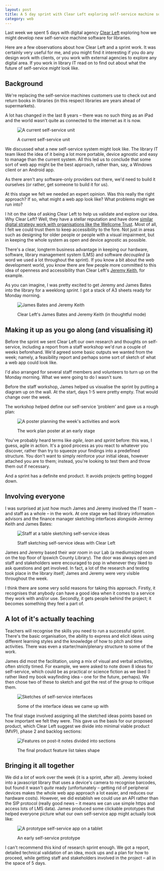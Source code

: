 ```yaml
---
layout: post
title: A 5 day sprint with Clear Left exploring self-service machine software
category: web
---
```


Last week we spent 5 days with digital agency [Clear Left](http://clearleft.com/) exploring how we might develop new self-service machine software for libraries.

Here are a few observations about how Clear Left and a sprint work. It was certainly very useful for me, and you might find it interesting if you do any design work with clients, or you work with external agencies to explore any digital area. If you work in library IT read on to find out about what the future of self-service _might_ look like.

## Background

We're replacing the self-service machines customers use to check out and return books in libraries (in this respect libraries are years ahead of supermarkets).

A lot has changed in the last 8 years &#8211; there was no such thing as an iPad and the world wasn't quite as connected to the internet as it is now.

<figure>

<img src="/images/self-service-unit.jpg" alt="A current self-service unit" class="bleed">

<figcaption class="figcaption"><p>A current self-service unit</p></figcaption>

</figure>

We discussed what a new self-service system might look like. The library IT team liked the idea of it being a lot more portable, device agnostic and easy to manage than the current system. All this led us to conclude that some sort of web app might be the best approach, rather than, say, a Windows client or an Android app.

As there aren't any software-only providers out there, we'd need to build it ourselves (or rather, get someone to build it for us).

At this stage we felt we needed an expert opinion. Was this really the right approach? If so, what might a web app look like? What problems might we run into?

I hit on the idea of asking Clear Left to help us validate and explore our idea. Why Clear Left? Well, they have a stellar reputation and have done [similar digital strategy work with organisations like the Wellcome Trust](http://clearleft.com/made/wellcome-trust-digitalstories). Most of all, I felt we could trust them to keep accessibility to the fore. Not just in areas such as designing for older people or people with a visual impairment, but in keeping the whole system as open and device agnostic as possible.

There's a clear, longterm business advantage in keeping our hardware, software, library management system (LMS) and software _decoupled_ (a word we used a lot throughout the sprint). If you know a bit about the web development world, you know there are few people more committed to this idea of openness and accessibility than Clear Left's [Jeremy Keith](http://clearleft.com/is/jeremy-keith), for example.

As you can imagine, I was pretty excited to get Jeremy and James Bates into the library for a weeklong _sprint_. I got a stack of A3 sheets ready for Monday morning.

<figure>

<img src="/images/james-and-jeremy.jpg" alt="James Bates and Jeremy Keith" class="bleed">

<figcaption class="figcaption"><p>Clear Left's James Bates and Jeremy Keith (in thoughtful mode)</p></figcaption>

</figure>

## Making it up as you go along (and visualising it)

Before the sprint we sent Clear Left our own research and thoughts on self-service, including a report from a staff workshop we'd run a couple of weeks beforehand. We'd agreed some basic outputs we wanted from the week; namely, a feasibility report and perhaps some sort of sketch of what a web app could look like.

I'd also arranged for several staff members and volunteers to turn up on the Monday morning. What we were going to do I wasn't sure.

Before the staff workshop, James helped us visualise the sprint by putting a diagram up on the wall. At the start, days 1-5 were pretty empty. That would change over the week.

The workshop helped define our self-service &#8216;problem&#8217; and gave us a rough plan:

<figure>

<img src="/images/first-wall-poster.jpg" alt="A poster planning the week's activities and work" class="bleed">

<figcaption class="figcaption"><p>The work plan poster at an early stage</p></figcaption>

</figure>

You've probably heard terms like _agile_, _lean_ and _sprint_ before: this was, I guess, agile in action. It's a good process as you react to whatever you discover, rather than try to squeeze your findings into a predefined structure. You don't want to simply reinforce your initial ideas, however attached you are to them; instead, you're looking to test them and throw them out if necessary.

And a sprint has a definite end product. It avoids projects getting bogged down.

## Involving everyone

I was surprised at just how much James and Jeremy involved the IT team &#8211; and staff as a whole &#8211; in the work. At one stage we had library information advisors and the finance manager sketching interfaces alongside Jermey Keith and James Bates:

<figure>

<img src="/images/sketching.jpg" alt="Staff at a table sketching self-service ideas" class="bleed">

<figcaption class="figcaption"><p>Staff sketching self-service ideas with Clear Left</p></figcaption>

</figure>

James and Jeremy based their _war room_ in our Lab (a mediumsized room on the top floor of Ipswich County Library). The door was always open and staff and stakeholders were encouraged to pop in whenever they liked to ask questions and get involved. In fact, a lot of the research and testing took place in the library itself; James and Jeremy were very visible throughout the week.

I think there are some very solid reasons for taking this approach. Firstly, it recognises that anybody can have a good idea when it comes to a service they work with and/or use. Secondly, it gets people behind the project; it becomes something they feel a part of.

## A lot of it's actually teaching

Teachers will recognise the skills you need to run a successful sprint. There's the basic organisation, the ability to express and elicit ideas using different learning styles and the knowledge of how to pitch and time activities. There was even a starter/main/plenary structure to some of the work.

James did most the facilitation, using a mix of visual and verbal activities, often strictly timed. For example, we were asked to note down 8 ideas for self-service, which could be as practical or science fiction as we liked (I rather liked my book wayfinding idea &#8211; one for the future, perhaps). We then chose two of these to sketch and got the rest of the group to critique them.

<figure>

<img src="/images/interface-sketches.jpg" alt="Sketches of self-service interfaces" class="bleed">

<figcaption class="figcaption"><p>Some of the interface ideas we came up with</p></figcaption>

</figure>

The final stage involved assigning all the sketched ideas points based on how important we felt they were. This gave us the basis for our proposed product, which Clear Left suggest we divide into minimal viable product (MVP), phase 2 and backlog sections:

<figure>

<img src="/images/mvp.jpg" alt="Features on post-it notes divided into sections" class="bleed">

<figcaption class="figcaption"><p>The final product feature list takes shape</p></figcaption>

</figure>

## Bringing it all together

We did a _lot_ of work over the week (it is a sprint, after all). Jeremy looked into a javascript library that uses a device's camera to recognise barcodes, but found it wasn't _quite_ ready (unfortunately &#8211; getting rid of peripheral devices makes the whole web app approach a lot easier, and reduces our hardware costs). However, we did establish we could use an API rather than the SIP protocol (really good news &#8211; it means we can use simple https and access lots of LMS data). James produced some clickable prototypes that helped everyone picture what our own self-service app might actually look like:

<figure>

<img src="/images/prototype.jpg" alt="A prototype self-service app on a tablet" class="bleed">

<figcaption class="figcaption"><p>An early self-service prototype</p></figcaption>

</figure>

I can't recommend this kind of research sprint enough. We got a report, detailed technical validation of an idea, mock ups and a plan for how to proceed, while getting staff and stakeholders involved in the project &#8211; all in the space of 5 days.
